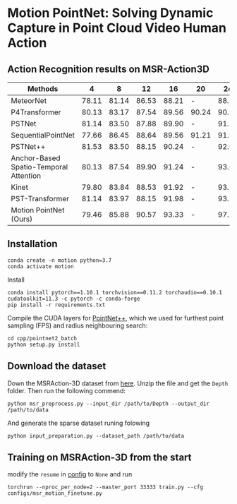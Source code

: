 # Motion PointNet: Solving Dynamic Capture in Point Cloud Video Human Action

## Action Recognition results on MSR-Action3D
| Methods                                | 4     | 8     | 12    | 16    | 20    | 24   |        
|----------------------------------------|-------|-------|-------|-------|-------|------|
| MeteorNet                              | 78.11 | 81.14 | 86.53 | 88.21 | -     | 88.50 |
| P4Transformer                          | 80.13 | 83.17 | 87.54 | 89.56 | 90.24 | 90.94 |
| PSTNet                                 | 81.14 | 83.50 | 87.88 | 89.90 | -     | 91.20 |
| SequentialPointNet                     | 77.66 | 86.45 | 88.64 | 89.56 | 91.21 | 91.94 |
| PSTNet++                               | 81.53 | 83.50 | 88.15 | 90.24 | -     | 92.68 |
| Anchor-Based Spatio-Temporal Attention | 80.13 | 87.54 | 89.90 | 91.24 | -     | 93.03 |
| Kinet                                  | 79.80 | 83.84 | 88.53 | 91.92 | -     | 93.27 |
| PST-Transformer                        | 81.14 | 83.97 | 88.15 | 91.98 | -     | 93.73 |
| Motion PointNet (Ours)                 | 79.46 | 85.88 | 90.57 | 93.33 | -     | 97.52 |
    

## Installation

```
conda create -n motion python=3.7
conda activate motion
```

Install
```
conda install pytorch==1.10.1 torchvision==0.11.2 torchaudio==0.10.1 cudatoolkit=11.3 -c pytorch -c conda-forge
pip install -r requirements.txt
```


Compile the CUDA layers for [PointNet++](http://arxiv.org/abs/1706.02413), which we used for furthest point sampling (FPS) and radius neighbouring search:
```
cd cpp/pointnet2_batch
python setup.py install
```

## Download the dataset
Down the MSRAction-3D dataset from [here](https://drive.google.com/file/d/1djwAK3oZTAIFbCz531eClxINmsZgGO_H/view?usp=sharing). Unzip the file and get the ```Depth``` folder. Then run the following commend:
```
python msr_preprocess.py --input_dir /path/to/Depth --output_dir /path/to/data
```
And generate the sparse dataset runing folowing
```
python input_preparation.py --dataset_path /path/to/data
```

## Training on MSRAction-3D from the start
modify the ```resume``` in [config](./config) to ```None``` and run
```
torchrun --nproc_per_node=2 --master_port 33333 train.py --cfg configs/msr_motion_finetune.py
```